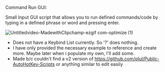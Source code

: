 Command Run GUI:

Small Input GUI script that allows you to run defined commands/code by typing in a defined phrase or word and pressing enter.

![Untitledvideo-MadewithClipchamp-ezgif com-optimize (1)](https://github.com/user-attachments/assets/fce837e7-0fa5-412d-8f38-7371ec79bd76)

- Does not have a Keybind List currently. So '?' does nothing.
- I have only provided the necessary example to reference and create more. Maybe later when i populate my own, I'll add some.
- Made b/c couldn't find a v2 version of https://github.com/plul/Public-AutoHotKey-Scripts or anything similar to edit easily

